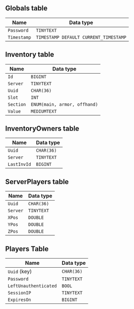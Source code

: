 ## Globals table

| Name        | Data type                             |
|-------------|---------------------------------------|
| `Password`  | `TINYTEXT`                            |
| `Timestamp` | `TIMESTAMP DEFAULT CURRENT_TIMESTAMP` |

## Inventory table

| Name      | Data type                    |
|-----------|------------------------------|
| `Id`      | `BIGINT`                     |
| `Server`  | `TINYTEXT`                   |
| `Uuid`    | `CHAR(36)`                   |
| `Slot`    | `INT`                        |
| `Section` | `ENUM(main, armor, offhand)` |
| `Value`   | `MEDIUMTEXT`                 |

## InventoryOwners table

| Name        | Data type  |
|-------------|------------|
| `Uuid`      | `CHAR(36)` |
| `Server`    | `TINYTEXT` |
| `LastInvId` | `BIGINT`   |

## ServerPlayers table

| Name     | Data type  |
|----------|------------|
| `Uuid`   | `CHAR(36)` |
| `Server` | `TINYTEXT` |
| `XPos`   | `DOUBLE`   |
| `YPos`   | `DOUBLE`   |
| `ZPos`   | `DOUBLE`   |

## Players Table

| Name                  | Data type  |
|-----------------------|------------|
| `Uuid` (key)          | `CHAR(36)` |
| `Password`            | `TINYTEXT` |
| `LeftUnauthenticated` | `BOOL`     |
| `SessionIP`           | `TINYTEXT` |
| `ExpiresOn`           | `BIGINT`   |
